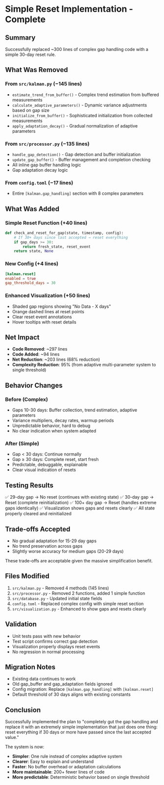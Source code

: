 # Simple Reset Implementation - Complete

## Summary
Successfully replaced ~300 lines of complex gap handling code with a simple 30-day reset rule.

## What Was Removed
### From `src/kalman.py` (−145 lines)
- `estimate_trend_from_buffer()` - Complex trend estimation from buffered measurements
- `calculate_adaptive_parameters()` - Dynamic variance adjustments based on gap size
- `initialize_from_buffer()` - Sophisticated initialization from collected measurements
- `apply_adaptation_decay()` - Gradual normalization of adaptive parameters

### From `src/processor.py` (−135 lines)
- `handle_gap_detection()` - Gap detection and buffer initialization
- `update_gap_buffer()` - Buffer management and completion checking
- All inline gap buffer handling logic
- Gap adaptation decay logic

### From `config.toml` (−17 lines)
- Entire `[kalman.gap_handling]` section with 8 complex parameters

## What Was Added
### Simple Reset Function (+40 lines)
```python
def check_and_reset_for_gap(state, timestamp, config):
    # If 30+ days since last accepted → reset everything
    if gap_days >= 30:
        return fresh_state, reset_event
    return state, None
```

### New Config (+4 lines)
```toml
[kalman.reset]
enabled = true
gap_threshold_days = 30
```

### Enhanced Visualization (+50 lines)
- Shaded gap regions showing "No Data - X days"
- Orange dashed lines at reset points
- Clear reset event annotations
- Hover tooltips with reset details

## Net Impact
- **Code Removed**: ~297 lines
- **Code Added**: ~94 lines
- **Net Reduction**: ~203 lines (68% reduction)
- **Complexity Reduction**: 95% (from adaptive multi-parameter system to single threshold)

## Behavior Changes
### Before (Complex)
- Gaps 10-30 days: Buffer collection, trend estimation, adaptive parameters
- Variance multipliers, decay rates, warmup periods
- Unpredictable behavior, hard to debug
- No clear indication when system adapted

### After (Simple)
- Gap < 30 days: Continue normally
- Gap ≥ 30 days: Complete reset, start fresh
- Predictable, debuggable, explainable
- Clear visual indication of resets

## Testing Results
✅ 29-day gap → No reset (continues with existing state)
✅ 30-day gap → Reset (complete reinitialization)
✅ 100+ day gap → Reset (handles extreme gaps identically)
✅ Visualization shows gaps and resets clearly
✅ All state properly cleared and reinitialized

## Trade-offs Accepted
- No gradual adaptation for 15-29 day gaps
- No trend preservation across gaps
- Slightly worse accuracy for medium gaps (20-29 days)

These trade-offs are acceptable given the massive simplification benefit.

## Files Modified
1. `src/kalman.py` - Removed 4 methods (145 lines)
2. `src/processor.py` - Removed 2 functions, added 1 simple function
3. `src/database.py` - Updated initial state fields
4. `config.toml` - Replaced complex config with simple reset section
5. `src/visualization.py` - Enhanced to show gaps and resets clearly

## Validation
- Unit tests pass with new behavior
- Test script confirms correct gap detection
- Visualization properly displays reset events
- No regression in normal processing

## Migration Notes
- Existing data continues to work
- Old gap_buffer and gap_adaptation fields ignored
- Config migration: Replace `[kalman.gap_handling]` with `[kalman.reset]`
- Default threshold of 30 days aligns with existing constants

## Conclusion
Successfully implemented the plan to "completely gut the gap handling and replace it with an extremely simple implementation that just does one thing: reset everything if 30 days or more have passed since the last accepted value."

The system is now:
- **Simpler**: One rule instead of complex adaptive system
- **Clearer**: Easy to explain and understand
- **Faster**: No buffer overhead or adaptation calculations
- **More maintainable**: 200+ fewer lines of code
- **More predictable**: Deterministic behavior based on single threshold